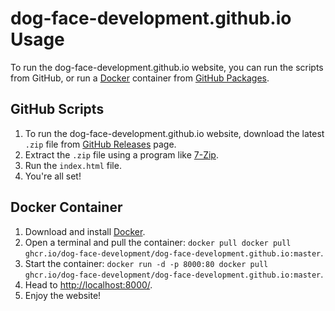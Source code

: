 # dog-face-development.github.io Usage

To run the dog-face-development.github.io website, you can run the scripts from GitHub, or run a [Docker](https://www.docker.com/) container from [GitHub Packages](https://github.com/Dog-Face-Development/dog-face-development.github.io/pkgs/container/dog-face-development.github.io).

## GitHub Scripts
1. To run the dog-face-development.github.io website, download the latest `.zip` file from [GitHub Releases](https://github.com/Dog-Face-Development/dog-face-development.github.io/releases/latest) page.
2. Extract the `.zip` file using a program like [7-Zip](https://www.7-zip.org/).
3. Run the `index.html` file.
4. You're all set!

## Docker Container

1. Download and install [Docker](https://www.docker.com/products/docker-desktop/).
2. Open a terminal and pull the container: `docker pull docker pull ghcr.io/dog-face-development/dog-face-development.github.io:master`.
3. Start the container: `docker run -d -p 8000:80 docker pull ghcr.io/dog-face-development/dog-face-development.github.io:master`.
4. Head to [http://localhost:8000/](http://localhost:8000/).
5. Enjoy the website!
